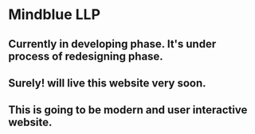 # Mindblue LLP

## Currently in developing phase. It's under process of redesigning phase. 

## Surely! will live this website very soon. 

## This is going to be modern and user interactive website. 